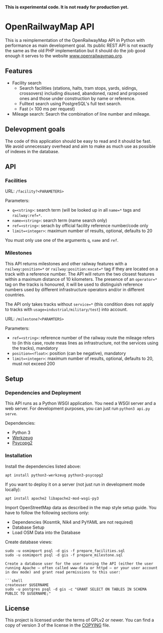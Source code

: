 **This is experimental code. It is not ready for production yet.**

# OpenRailwayMap API

This is a reimplementation of the OpenRailwayMap API in Python with performance as main development goal.
Its public REST API is not exactly the same as the old PHP implementation but it should do the job good enough
it serves to the website www.openrailwaymap.org.

## Features

* Facility search
  * Search facilities (stations, halts, tram stops, yards, sidings, crossovers) including disused, abandoned,
    razed and proposed ones and those under construction by name or reference.
  * Fulltext search using PostgreSQL's full text search.
  * Fast (< 100 ms per request)
* Mileage search: Search the combination of line number and mileage.

## Delevopment goals

The code of this application should be easy to read and it should be fast. We avoid unnecessary overhead
and aim to make as much use as possible of indexes in the database.

## API

### Facilities

URL: `/facility?<PARAMETERS>`

Parameters:

* `q=<string>`: search term (will be looked up in all `name=*` tags and `railway:ref=*`.
* `name=<string>`: search term (name search only)
* `ref=<string>`: serach by official facility reference number/code only
* `limit=<integer>`: maximum number of results, optional, defaults to 20

You must only use one of the arguments `q`, `name` and `ref`.

### Milestones

This API returns milestones and other railway features with a `railway:position=*` or `railway:position:excat=*` tag
if they are located on a track with a reference number. The API will return the two closest features within a
maximum distance of 10 kilometers. The presence of an `operator=*` tag on the tracks is honoured, it will be used to
distinguish reference numbers used by different infrastructure operators and/or in different countries.

The API only takes tracks without `service=*` (this condition does not apply to tracks with
`usage=industrial/military/test`) into account.

URL: `/milestone?<PARAMTERS>`

Parameters:

* `ref=<string>`: reference number of the railway route the mileage refers to (in this case, route meas lines as infrastructure, not the services using the tracks), mandatory
* `position=<float>`: position (can be negative), mandatory
* `limit=<integer>`: maximum number of results, optional, defaults to 20, must not exceed 200

## Setup

### Dependencies and Deployment

This API runs as a Python WSGI application. You need a WSGI server and a web server. For development
purposes, you can just run `python3 api.py serve`.

Dependencies:

* Python 3
* [Werkzeug](https://werkzeug.palletsprojects.com/)
* [Psycopg2](https://www.psycopg.org/docs/)

### Installation

Install the dependencies listed above:

```shell
apt install python3-werkzeug python3-psycopg2
```

If you want to deploy it on a server (not just run in development mode locally):

```shell
apt install apache2 libapache2-mod-wsgi-py3
```

Import OpenStreetMap data as described in the map style setup guide. You have to follow the following sections only:

* Dependencies (Kosmtik, Nik4 and PyYAML are not required)
* Database Setup
* Load OSM Data into the Database

Create database views:

```shell
sudo -u osmimport psql -d gis -f prepare_facilities.sql
sudo -u osmimport psql -d gis -f prepare_milestone.sql

Create a database user for the user running the API (either the user running Apache – often called www-data or httpd – or your user account in dev mode) and grant read permissions to this user:

```shell
createuser $USERNAME
sudo -u postgres psql -d gis -c "GRANT SELECT ON TABLES IN SCHEMA PUBLIC TO $USERNAME;"
```

## License

This project is licensed under the terms of GPLv2 or newer. You can find a copy of version 3 of the license in the [COPYING](COPYING) file.
